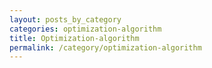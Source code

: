 ```yaml
---
layout: posts_by_category
categories: optimization-algorithm
title: Optimization-algorithm
permalink: /category/optimization-algorithm
---
```


